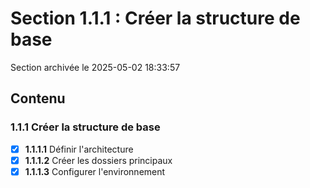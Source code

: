 # Section 1.1.1 : Créer la structure de base

Section archivée le 2025-05-02 18:33:57

## Contenu

### 1.1.1 Créer la structure de base
- [x] **1.1.1.1** Définir l'architecture
- [x] **1.1.1.2** Créer les dossiers principaux
- [x] **1.1.1.3** Configurer l'environnement
